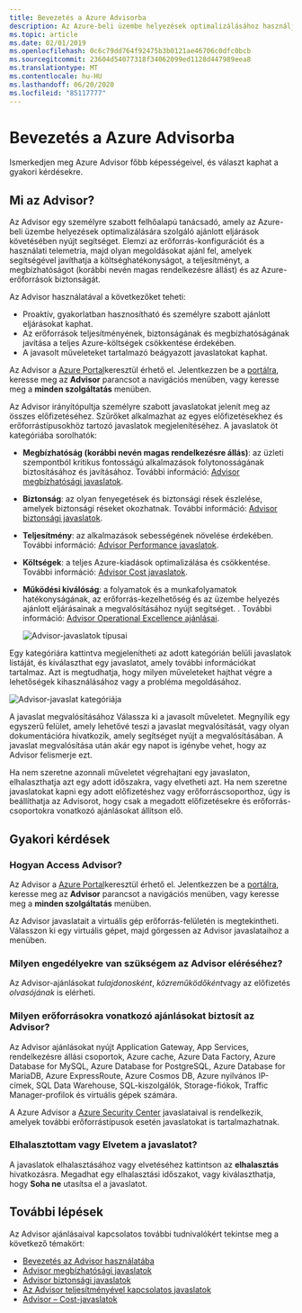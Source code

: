 ```yaml
---
title: Bevezetés a Azure Advisorba
description: Az Azure-beli üzembe helyezések optimalizálásához használja a Azure Advisor.
ms.topic: article
ms.date: 02/01/2019
ms.openlocfilehash: 0c6c79dd764f92475b3b0121ae46706c0dfc0bcb
ms.sourcegitcommit: 23604d54077318f34062099ed1128d447989eea8
ms.translationtype: MT
ms.contentlocale: hu-HU
ms.lasthandoff: 06/20/2020
ms.locfileid: "85117777"
---
```

# <a name="introduction-to-azure-advisor"></a>Bevezetés a Azure Advisorba

Ismerkedjen meg Azure Advisor főbb képességeivel, és választ kaphat a gyakori kérdésekre.

## <a name="what-is-advisor"></a>Mi az Advisor?
Az Advisor egy személyre szabott felhőalapú tanácsadó, amely az Azure-beli üzembe helyezések optimalizálására szolgáló ajánlott eljárások követésében nyújt segítséget. Elemzi az erőforrás-konfigurációt és a használati telemetria, majd olyan megoldásokat ajánl fel, amelyek segítségével javíthatja a költséghatékonyságot, a teljesítményt, a megbízhatóságot (korábbi nevén magas rendelkezésre állást) és az Azure-erőforrások biztonságát.

Az Advisor használatával a következőket teheti:
* Proaktív, gyakorlatban hasznosítható és személyre szabott ajánlott eljárásokat kaphat. 
* Az erőforrások teljesítményének, biztonságának és megbízhatóságának javítása a teljes Azure-költségek csökkentése érdekében.
* A javasolt műveleteket tartalmazó beágyazott javaslatokat kaphat.

Az Advisor a [Azure Portal](https://aka.ms/azureadvisordashboard)keresztül érhető el. Jelentkezzen be a [portálra](https://portal.azure.com), keresse meg az **Advisor** parancsot a navigációs menüben, vagy keresse meg a **minden szolgáltatás** menüben.

Az Advisor irányítópultja személyre szabott javaslatokat jelenít meg az összes előfizetéséhez.  Szűrőket alkalmazhat az egyes előfizetésekhez és erőforrástípusokhöz tartozó javaslatok megjelenítéséhez.  A javaslatok öt kategóriába sorolhatók: 

* **Megbízhatóság (korábbi nevén magas rendelkezésre állás)**: az üzleti szempontból kritikus fontosságú alkalmazások folytonosságának biztosításához és javításához. További információ: [Advisor megbízhatósági javaslatok](advisor-high-availability-recommendations.md).
* **Biztonság**: az olyan fenyegetések és biztonsági rések észlelése, amelyek biztonsági réseket okozhatnak. További információ: [Advisor biztonsági javaslatok](advisor-security-recommendations.md).
* **Teljesítmény**: az alkalmazások sebességének növelése érdekében. További információ: [Advisor Performance javaslatok](advisor-performance-recommendations.md).
* **Költségek**: a teljes Azure-kiadások optimalizálása és csökkentése. További információ: [Advisor Cost javaslatok](advisor-cost-recommendations.md).
* **Működési kiválóság**: a folyamatok és a munkafolyamatok hatékonyságának, az erőforrás-kezelhetőség és az üzembe helyezés ajánlott eljárásainak a megvalósításához nyújt segítséget. . További információ: [Advisor Operational Excellence ajánlásai](advisor-operational-excellence-recommendations.md).

  ![Advisor-javaslatok típusai](./media/advisor-overview/advisor-dashboard.png)

Egy kategóriára kattintva megjelenítheti az adott kategórián belüli javaslatok listáját, és kiválaszthat egy javaslatot, amely további információkat tartalmaz.  Azt is megtudhatja, hogy milyen műveleteket hajthat végre a lehetőségek kihasználásához vagy a probléma megoldásához.

![Advisor-javaslat kategóriája](./media/advisor-overview/advisor-ha-category-example.png) 

A javaslat megvalósításához Válassza ki a javasolt műveletet.  Megnyílik egy egyszerű felület, amely lehetővé teszi a javaslat megvalósítását, vagy olyan dokumentációra hivatkozik, amely segítséget nyújt a megvalósításában.  A javaslat megvalósítása után akár egy napot is igénybe vehet, hogy az Advisor felismerje ezt.

Ha nem szeretne azonnali műveletet végrehajtani egy javaslaton, elhalaszthatja azt egy adott időszakra, vagy elvetheti azt.  Ha nem szeretne javaslatokat kapni egy adott előfizetéshez vagy erőforráscsoporthoz, úgy is beállíthatja az Advisorot, hogy csak a megadott előfizetésekre és erőforrás-csoportokra vonatkozó ajánlásokat állítson elő.

## <a name="frequently-asked-questions"></a>Gyakori kérdések

### <a name="how-do-i-access-advisor"></a>Hogyan Access Advisor?
Az Advisor a [Azure Portal](https://aka.ms/azureadvisordashboard)keresztül érhető el. Jelentkezzen be a [portálra](https://portal.azure.com), keresse meg az **Advisor** parancsot a navigációs menüben, vagy keresse meg a **minden szolgáltatás** menüben.

Az Advisor javaslatait a virtuális gép erőforrás-felületén is megtekintheti. Válasszon ki egy virtuális gépet, majd görgessen az Advisor javaslataihoz a menüben. 

### <a name="what-permissions-do-i-need-to-access-advisor"></a>Milyen engedélyekre van szükségem az Advisor eléréséhez?
 
Az Advisor-ajánlásokat *tulajdonosként*, *közreműködőként*vagy az előfizetés *olvasójának* is elérheti.

### <a name="what-resources-does-advisor-provide-recommendations-for"></a>Milyen erőforrásokra vonatkozó ajánlásokat biztosít az Advisor?

Az Advisor ajánlásokat nyújt Application Gateway, App Services, rendelkezésre állási csoportok, Azure cache, Azure Data Factory, Azure Database for MySQL, Azure Database for PostgreSQL, Azure Database for MariaDB, Azure ExpressRoute, Azure Cosmos DB, Azure nyilvános IP-címek, SQL Data Warehouse, SQL-kiszolgálók, Storage-fiókok, Traffic Manager-profilok és virtuális gépek számára.

A Azure Advisor a [Azure Security Center](https://docs.microsoft.com/azure/security-center/security-center-recommendations) javaslataival is rendelkezik, amelyek további erőforrástípusok esetén javaslatokat is tartalmazhatnak.

### <a name="can-i-postpone-or-dismiss-a-recommendation"></a>Elhalasztottam vagy Elvetem a javaslatot?

A javaslatok elhalasztásához vagy elvetéséhez kattintson az **elhalasztás** hivatkozásra. Megadhat egy elhalasztási időszakot, vagy kiválaszthatja, hogy **Soha ne** utasítsa el a javaslatot.

## <a name="next-steps"></a>További lépések

Az Advisor ajánlásaival kapcsolatos további tudnivalókért tekintse meg a következő témakört:

* [Bevezetés az Advisor használatába](advisor-get-started.md)
* [Advisor megbízhatósági javaslatok](advisor-high-availability-recommendations.md)
* [Advisor biztonsági javaslatok](advisor-security-recommendations.md)
* [Az Advisor teljesítményével kapcsolatos javaslatok](advisor-performance-recommendations.md)
* [Advisor – Cost-javaslatok](advisor-cost-recommendations.md)
